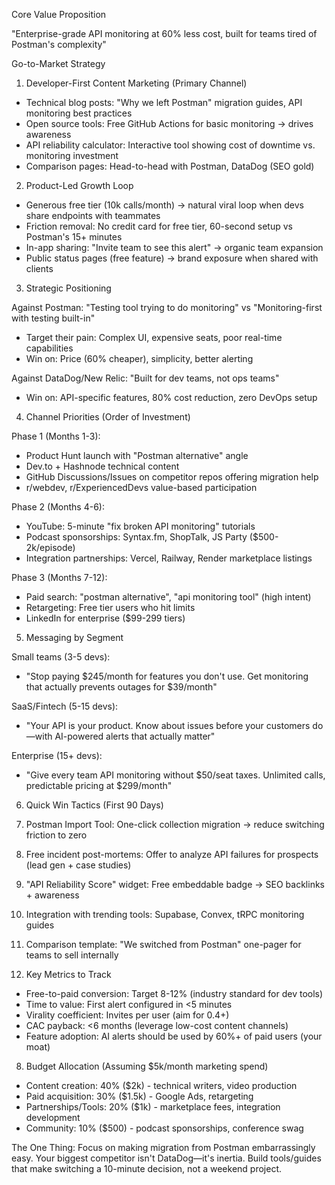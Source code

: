 Core Value Proposition

"Enterprise-grade API monitoring at 60% less cost, built for teams tired of Postman's complexity"

Go-to-Market Strategy

1. Developer-First Content Marketing (Primary Channel)

- Technical blog posts: "Why we left Postman" migration guides, API monitoring best practices
- Open source tools: Free GitHub Actions for basic monitoring → drives awareness
- API reliability calculator: Interactive tool showing cost of downtime vs. monitoring investment
- Comparison pages: Head-to-head with Postman, DataDog (SEO gold)

2. Product-Led Growth Loop

- Generous free tier (10k calls/month) → natural viral loop when devs share endpoints with teammates
- Friction removal: No credit card for free tier, 60-second setup vs Postman's 15+ minutes
- In-app sharing: "Invite team to see this alert" → organic team expansion
- Public status pages (free feature) → brand exposure when shared with clients

3. Strategic Positioning

Against Postman: "Testing tool trying to do monitoring" vs "Monitoring-first with testing built-in"

- Target their pain: Complex UI, expensive seats, poor real-time capabilities
- Win on: Price (60% cheaper), simplicity, better alerting

Against DataDog/New Relic: "Built for dev teams, not ops teams"

- Win on: API-specific features, 80% cost reduction, zero DevOps setup

4. Channel Priorities (Order of Investment)

Phase 1 (Months 1-3):

- Product Hunt launch with "Postman alternative" angle
- Dev.to + Hashnode technical content
- GitHub Discussions/Issues on competitor repos offering migration help
- r/webdev, r/ExperiencedDevs value-based participation

Phase 2 (Months 4-6):

- YouTube: 5-minute "fix broken API monitoring" tutorials
- Podcast sponsorships: Syntax.fm, ShopTalk, JS Party ($500-2k/episode)
- Integration partnerships: Vercel, Railway, Render marketplace listings

Phase 3 (Months 7-12):

- Paid search: "postman alternative", "api monitoring tool" (high intent)
- Retargeting: Free tier users who hit limits
- LinkedIn for enterprise ($99-299 tiers)

5. Messaging by Segment

Small teams (3-5 devs):

- "Stop paying $245/month for features you don't use. Get monitoring that actually prevents outages for
  $39/month"

SaaS/Fintech (5-15 devs):

- "Your API is your product. Know about issues before your customers do—with AI-powered alerts that actually
  matter"

Enterprise (15+ devs):

- "Give every team API monitoring without $50/seat taxes. Unlimited calls, predictable pricing at $299/month"

6. Quick Win Tactics (First 90 Days)

1. Postman Import Tool: One-click collection migration → reduce switching friction to zero
1. Free incident post-mortems: Offer to analyze API failures for prospects (lead gen + case studies)
1. "API Reliability Score" widget: Free embeddable badge → SEO backlinks + awareness
1. Integration with trending tools: Supabase, Convex, tRPC monitoring guides
1. Comparison template: "We switched from Postman" one-pager for teams to sell internally

1. Key Metrics to Track

- Free-to-paid conversion: Target 8-12% (industry standard for dev tools)
- Time to value: First alert configured in <5 minutes
- Virality coefficient: Invites per user (aim for 0.4+)
- CAC payback: <6 months (leverage low-cost content channels)
- Feature adoption: AI alerts should be used by 60%+ of paid users (your moat)

8. Budget Allocation (Assuming $5k/month marketing spend)

- Content creation: 40% ($2k) - technical writers, video production
- Paid acquisition: 30% ($1.5k) - Google Ads, retargeting
- Partnerships/Tools: 20% ($1k) - marketplace fees, integration development
- Community: 10% ($500) - podcast sponsorships, conference swag

The One Thing: Focus on making migration from Postman embarrassingly easy. Your biggest competitor isn't
DataDog—it's inertia. Build tools/guides that make switching a 10-minute decision, not a weekend project.
